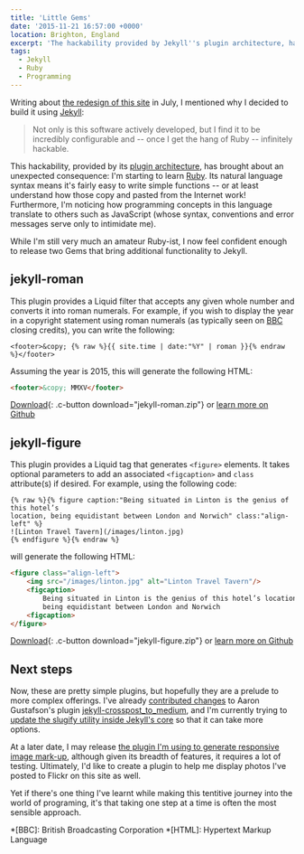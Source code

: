 ```yaml
---
title: 'Little Gems'
date: '2015-11-21 16:57:00 +0000'
location: Brighton, England
excerpt: 'The hackability provided by Jekyll''s plugin architecture, has brought about an unexpected consequence: I''m starting to learn Ruby.'
tags:
  - Jekyll
  - Ruby
  - Programming
---
```

Writing about [the redesign of this site][1] in July, I mentioned why I decided to build it using [Jekyll][2]:

> Not only is this software actively developed, but I find it to be incredibly configurable and -- once I get the hang of Ruby -- infinitely hackable.

This hackability, provided by its [plugin architecture][3], has brought about an unexpected consequence: I'm starting to learn [Ruby][4]. Its natural language syntax means it's fairly easy to write simple functions -- or at least understand how those copy and pasted from the Internet work! Furthermore, I'm noticing how programming concepts in this language translate to others such as JavaScript (whose syntax, conventions and error messages serve only to intimidate me).

While I'm still very much an amateur Ruby-ist, I now feel confident enough to release two Gems that bring additional functionality to Jekyll.

## jekyll-roman
This plugin provides a Liquid filter that accepts any given whole number and converts it into roman numerals. For example, if you wish to display the year in a copyright statement using roman numerals (as typically seen on [BBC][5] closing credits), you can write the following:

~~~ liquid
<footer>&copy; {% raw %}{{ site.time | date:"%Y" | roman }}{% endraw %}</footer>
~~~

Assuming the year is 2015, this will generate the following HTML:

~~~ html
<footer>&copy; MMXV</footer>
~~~

[Download][6]{: .c-button download="jekyll-roman.zip"} <span class="u-conj">or</span> [learn more on Github][7]

## jekyll-figure
This plugin provides a Liquid tag that generates `<figure>` elements. It takes optional parameters to add an associated `<figcaption>` and `class` attribute(s) if desired. For example, using the following code:

~~~ liquid
{% raw %}{% figure caption:"Being situated in Linton is the genius of this hotel’s 
location, being equidistant between London and Norwich" class:"align-left" %}
![Linton Travel Tavern](/images/linton.jpg)
{% endfigure %}{% endraw %}
~~~

will generate the following HTML:

~~~ html
<figure class="align-left">
    <img src="/images/linton.jpg" alt="Linton Travel Tavern"/>
    <figcaption>
        Being situated in Linton is the genius of this hotel’s location,
        being equidistant between London and Norwich
    <figcaption>
</figure>
~~~

[Download][8]{: .c-button download="jekyll-figure.zip"} <span class="u-conj">or</span> [learn more on Github][9]

## Next steps
Now, these are pretty simple plugins, but hopefully they are a prelude to more complex offerings. I've already [contributed changes][10] to Aaron Gustafson's plugin [jekyll-crosspost_to_medium][11], and I'm currently trying to [update the slugify utility inside Jekyll's core][12] so that it can take more options.

At a later date, I may release [the plugin I'm using to generate responsive image mark-up][13], although given its breadth of features, it requires a lot of testing. Ultimately, I'd like to create a plugin to help me display photos I've posted to Flickr on this site as well.

Yet if there's one thing I've learnt while making this tentitive journey into the world of programing, it's that taking one step at a time is often the most sensible approach.

[1]: /2015/07/shipped
[2]: http://jekyllrb.com
[3]: http://jekyllrb.com/docs/plugins/
[4]: https://www.ruby-lang.org/en/
[5]: http://www.bbc.co.uk/commissioning/tv/production/articles/credits-branding-trademarks
[6]: https://github.com/paulrobertlloyd/jekyll-roman/archive/master.zip
[7]: https://github.com/paulrobertlloyd/jekyll-roman
[8]: https://github.com/paulrobertlloyd/jekyll-figure/archive/master.zip
[9]: https://github.com/paulrobertlloyd/jekyll-figure
[10]: https://github.com/aarongustafson/jekyll-crosspost_to_medium/pull/3
[11]: https://github.com/aarongustafson/jekyll-crosspost_to_medium
[12]: https://talk.jekyllrb.com/t/is-there-a-desirability-for-configurable-slugify-character-in-core/1558/6
[13]: https://github.com/paulrobertlloyd/paulrobertlloyd.com/blob/2c9a499/source/_plugins/picture.rb

*[BBC]: British Broadcasting Corporation
*[HTML]: Hypertext Markup Language
